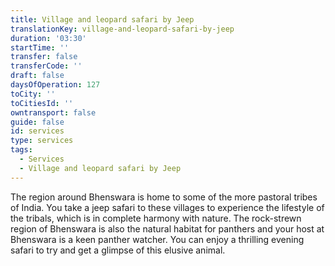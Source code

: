 ```yaml
---
title: Village and leopard safari by Jeep
translationKey: village-and-leopard-safari-by-jeep
duration: '03:30'
startTime: ''
transfer: false
transferCode: ''
draft: false
daysOfOperation: 127
toCity: ''
toCitiesId: ''
owntransport: false
guide: false
id: services
type: services
tags:
  - Services
  - Village and leopard safari by Jeep
---
```

The region around Bhenswara is home to some of the more pastoral tribes of India. You take a jeep safari to these villages to experience the lifestyle of the tribals, which is in complete harmony with nature. The rock-strewn region of Bhenswara is also the natural habitat for panthers and your host at Bhenswara is a keen panther watcher. You can enjoy a thrilling evening safari to try and get a glimpse of this elusive animal.